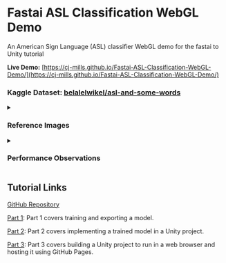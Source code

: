 # Fastai ASL Classification WebGL Demo
An American Sign Language (ASL) classifier WebGL demo for the fastai to Unity tutorial

**Live Demo:** [https://cj-mills.github.io/Fastai-ASL-Classification-WebGL-Demo/](https://cj-mills.github.io/Fastai-ASL-Classification-WebGL-Demo/) 



### Kaggle Dataset: [belalelwikel/asl-and-some-words](https://www.kaggle.com/datasets/belalelwikel/asl-and-some-words)


<details><summary><h3>Reference Images</h3></summary><br/>

| Class    | Image                                              |
| --------- | ------------------------------------------------------------ |
| 0_OR_O    | ![O1](./images/O1.jpg) |
| 1         | ![ONE_0](./images/ONE_0.jpg) |
| 2_OR_V    | ![TWO_34](./images/TWO_34.jpg) |
| 3         | ![THREE_0](./images/THREE_0.jpg) |
| 4         | ![FOUR_0](./images/FOUR_0.jpg) |
| 5         | ![FIVE_0](./images/FIVE_0.jpg) |
| 6_OR_W    | ![W0](./images/W0.jpg) |
| 7         | ![SEVEN_0](./images/SEVEN_0.jpg) |
| 8         | ![EIGHT_0](./images/EIGHT_0.jpg) |
| 9         | ![NINE_0](./images/NINE_0.jpg) |
| A         | ![A_0](./images/A_0.jpg) |
| B         | ![B429](./images/B429.jpg) |
| C         | ![C171](./images/C171.jpg) |
| D         | ![D205](./images/D205.jpg) |
| E         | ![E430](./images/E430.jpg) |
| F         | ![F1249](./images/F1249.jpg) |
| G         | ![G3](./images/G3.jpg) |
| H         | ![H1](./images/H1.jpg) |
| I         | ![I1](./images/I1.jpg) |
| J         | ![J1](./images/J1.jpg) |
| K         | ![K_0](./images/K_0.jpg) |
| L         | ![L1](./images/L1.jpg) |
| M         | ![M1](./images/M1.jpg) |
| N         | ![N1](./images/N1.jpg) |
| O_OR_0    | ![O1](./images/O1.jpg) |
| P         | ![P1](./images/P1.jpg) |
| Q         | ![Q1](./images/Q1.jpg) |
| R         | ![R1](./images/R1.jpg) |
| S         | ![S1](./images/S1.jpg) |
| T         | ![T0](./images/T0.jpg) |
| U         | ![U1](./images/U1.jpg) |
| V_OR_2    | ![TWO_34](./images/TWO_34.jpg) |
| W_OR_6    | ![W0](./images/W0.jpg) |
| X         | ![X0](./images/X0.jpg) |
| Y         | ![Y1](./images/Y1.jpg) |
| Z         | ![Z1](./images/Z1.jpg) |
| Baby      | ![Baby_0](./images/Baby_0.jpg) |
| Brother   | ![Brother_0](./images/Brother_0.jpg) |
| Dont_Like | ![Dont_like_0](./images/Dont_like_0.jpg) |
| Friend    | ![Friend_0](./images/Friend_0.jpg) |
| Help      | ![Help_0](./images/Help_0.jpg) |
| House     | ![House_0](./images/House_0.jpg) |
| Like      | ![Like_0](./images/Like_0.jpg) |
| Love      | ![Love_0](./images/Love_0.jpg) |
| Make      | ![Make_0](./images/Make_0.jpg) |
| More      | ![More_0](./images/More_0.jpg) |
| Name      | ![Name_0](./images/Name_0.jpg) |
| No        | ![No_0](./images/No_0.jpg) |
| Pay       | ![Pay_0](./images/Pay_0.jpg) |
| Play      | ![Play_0](./images/Play_0.jpg) |
| Stop      | ![Stop_0](./images/Stop_0.jpg) |
| With      | ![With_0](./images/With_0.jpg) |
| Yes       | ![Yes_0](./images/Yes_0.jpg) |
| nothing   | ![nothing1](./images/nothing1.jpg) |
</details>



<details><summary><h3>Performance Observations</h3></summary><br/>

| OS         | Browser | Hardware                | Model    | Input      | FPS           | Notes                                                        |
| ---------- | ------- | ----------------------- | -------- | ---------- | ------------- | ------------------------------------------------------------ |
| Windows 10 | Chrome  | Titan RTX               | ResNet34 | test image | 60 (capped)   | Model returns accurate results                               |
| Windows 10 | Chrome  | Titan RTX               | ResNet34 | webcam     | 45-55         | Model returns accurate results                               |
| Windows 10 | Firefox | Titan RTX               | ResNet34 | test image | 60 (capped)   | Model returns accurate results, but framerates are less stable than Chrome |
| Windows 10 | Firefox | Titan RTX               | ResNet34 | webcam     | 34            | Model returns accurate results, but framerates are less stable than Chrome |
| Android 12 | Chrome  | Qualcomm Snapdragon 865 | ResNet34 | test image | 7             | Model does not return accurate results                       |
| Android 12 | Firefox | Qualcomm Snapdragon 865 | ResNet34 | test image | 7             | Model returns accurate results                               |
| iPadOS     | Safari  | M1                      | ResNet34 | test image | 16            | Model returns accurate results                               |
| macOS      | Chrome  | M1 Max                  | ResNet34 | test image | 35 (reported) | Model returns accurate results                               |
| macOS      | Chrome  | M1 Max                  | ResNet34 | webcam     | 27 (reported) | Model returns accurate results                               |
</details>









## Tutorial Links

[GitHub Repository](https://github.com/cj-mills/fastai-to-unity-tutorial)

[Part 1](https://christianjmills.com/Fastai-to-Unity-Tutorial-1/): Part 1 covers training and exporting a model.

[Part 2](https://christianjmills.com/Fastai-to-Unity-Tutorial-2/): Part 2 covers implementing a trained model in a Unity project.

[Part 3](https://christianjmills.com/Fastai-to-Unity-Tutorial-3/): Part 3 covers building a Unity project to run in a web browser and hosting it using GitHub Pages.


